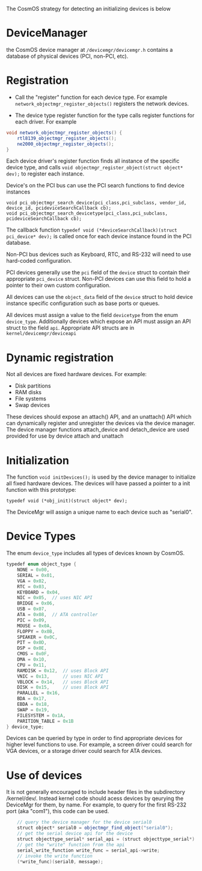 
The CosmOS strategy for detecting an initializing devices is below

# DeviceManager

the CosmOS device manager at `/devicemgr/devicemgr.h` contains a database of physical devices (PCI, non-PCI, etc).

# Registration

* Call the "register" function for each device type. For example `network_objectmgr_register_objects()` registers the network devices.

* The device type register function for the type calls register functions for each driver. For example

```java
void network_objectmgr_register_objects() {
    rtl8139_objectmgr_register_objects();
    ne2000_objectmgr_register_objects();
}
```

Each device driver's register function finds all instance of the specific device type, and calls `void objectmgr_register_object(struct object* dev);` to register each instance.

Device's on the PCI bus can use the PCI search functions to find device instances

```
void pci_objectmgr_search_device(pci_class,pci_subclass, vendor_id, device_id, pcideviceSearchCallback cb);
void pci_objectmgr_search_devicetype(pci_class,pci_subclass, pcideviceSearchCallback cb);
```

The callback function `typedef void (*deviceSearchCallback)(struct pci_device* dev);` is called once for each device instance found in the PCI database.

Non-PCI bus devices such as Keyboard, RTC, and RS-232 will need to use hard-coded configuration.

PCI devices generally use the `pci` field of the `device` struct to contain their appropriate `pci_device` struct.  Non-PCI devices can use this field to hold a pointer to their own custom configuration.

All devices can use the `object_data` field of the `device` struct to hold device instance specific configuration such as base ports or queues.

All devices must assign a value to the field `devicetype` from the enum `device_type`.  Additionally devices which expose an API must assign an API struct to the field `api`.   Appropriate API structs are in `kernel/devicemgr/deviceapi`


# Dynamic registration

Not all devices are fixed hardware devices.  For example:

* Disk partitions
* RAM disks
* File systems
* Swap devices

These devices should expose an attach() API, and an unattach() API which can dynamically register and unregister the devices via the device manager.  The device manager functions attach_device and detach_device are used provided for use by device attach and unattach

# Initialization

The function `void initDevices();` is used by the device manager to initialize all fixed hardware devices. The devices will have passed a pointer to a init function with this prototype:

`typedef void (*obj_init)(struct object* dev);`

The DeviceMgr will assign a unique name to each device such as "serial0".

# Device Types

The enum `device_type` includes all types of devices known by CosmOS.  

```java
typedef enum object_type {
    NONE = 0x00,
    SERIAL = 0x01,
    VGA = 0x02,
    RTC = 0x03,
    KEYBOARD = 0x04,
    NIC = 0x05,  // uses NIC API
    BRIDGE = 0x06,
    USB = 0x07,
    ATA = 0x08,  // ATA controller
    PIC = 0x09,
    MOUSE = 0x0A,
    FLOPPY = 0x0B,
    SPEAKER = 0x0C,
    PIT = 0x0D,
    DSP = 0x0E,
    CMOS = 0x0F,
    DMA = 0x10,
    CPU = 0x11,
    RAMDISK = 0x12,  // uses Block API
    VNIC = 0x13,     // uses NIC API
    VBLOCK = 0x14,   // uses Block API
    DISK = 0x15,     // uses Block API
    PARALLEL = 0x16,
    BDA = 0x17,
    EBDA = 0x18,
    SWAP = 0x19,
    FILESYSTEM = 0x1A,
    PARITION_TABLE = 0x1B
} device_type;
```
Devices can be queried by type in order to find appropriate devices for higher level functions to use.  For example, a screen driver could search for VGA devices, or a storage driver could search for ATA devices. 

# Use of devices

It is not generally encouraged to include header files in the subdirectory /kernel/dev/.  Instead kernel code should acess devices by qeurying the DeviceMgr for them, by name.   For example, to query for the first RS-232 port (aka "com1"), this code can be used.

```java
	// query the device manager for the device serial0
	struct object* serial0 = objectmgr_find_object("serial0");
	// get the serial device api for the device
	struct objecttype_serial* serial_api = (struct objecttype_serial*) serial0->api;
	// get the "write" function from the api
	serial_write_function write_func = serial_api->write;
	// invoke the write function
	(*write_func)(serial0, message);	
```


